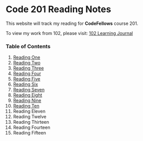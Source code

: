 # Code 201 Reading Notes
This website will track my reading for **CodeFellows** course 201.

To view my work from 102, please visit:
[102 Learning Journal](https://jpchato.github.io/learning-journal/)

### Table of Contents
1. [Reading One](https://jpchato.github.io/reading-notes/class-01)
2. [Reading Two](https://jpchato.github.io/reading-notes/class-02)
3. [Reading Three](https://jpchato.github.io/reading-notes/class-03)
4. [Reading Four](https://jpchato.github.io/reading-notes/class-04)
5. [Reading Five](https://jpchato.github.io/reading-notes/class-05)
6. [Reading Six](https://jpchato.github.io/reading-notes/class-06)
7. [Reading Seven](https://jpchato.github.io/reading-notes/class-07)
8. [Reading Eight](https://jpchato.github.io/reading-notes/class-08)
9. [Reading Nine](https://jpchato.github.io/reading-notes/class-09)
10. [Reading Ten](https://jpchato.github.io/reading-notes/class-10)
11. Reading Eleven
12. Reading Twelve
13. Reading Thirteen
14. Reading Fourteen
15. Reading Fifteen
